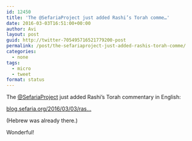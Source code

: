 ```yaml
---
id: 12450
title: 'The @SefariaProject just added Rashi’s Torah comme…'
date: 2016-03-03T16:51:00+00:00
author: Avi
layout: post
guid: http://twitter-705495716521779200-post
permalink: /post/the-sefariaproject-just-added-rashis-torah-comme/
categories:
  - none
tags:
  - micro
  - tweet
format: status
---
```

The [@SefariaProject](http://twitter.com/SefariaProject) just added Rashi’s Torah commentary in English:

[blog.sefaria.org/2016/03/03/ras…](http://blog.sefaria.org/2016/03/03/rashi-in-english-2/)

(Hebrew was already there.)

Wonderful!